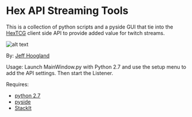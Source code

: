# Hex API Streaming Tools

This is a collection of python scripts and a pyside GUI that tie into the [HexTCG](https://www.hextcg.com/) client side API to provide added value for twitch streams.

![alt text](http://i.imgur.com/W3qNu2f.png "Hex API Dashboard")

By: [Jeff Hoogland](http://www.jeffhoogland.com/)

Usage:
Launch MainWindow.py with Python 2.7 and use the setup menu to add the API settings. Then start the Listener.

Requires: 
- [python 2.7](https://www.python.org/downloads/)
- [pyside](http://qt-project.org/wiki/PySideDownloads)
- [StackIt](https://github.com/poppu-mtg/StackIt)
